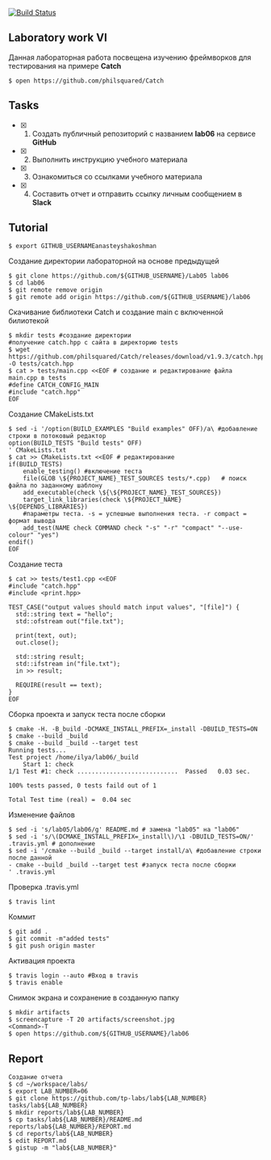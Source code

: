 [![Build Status](https://travis-ci.org/anasteyshakoshman/lab06.svg?branch=master)](https://travis-ci.org/anasteyshakoshman/lab06)

## Laboratory work VI

Данная лабораторная работа посвещена изучению фреймворков для тестирования на примере **Catch**

```ShellSession
$ open https://github.com/philsquared/Catch
```

## Tasks

- [x] 1. Создать публичный репозиторий с названием **lab06** на сервисе **GitHub**
- [x] 2. Выполнить инструкцию учебного материала
- [x] 3. Ознакомиться со ссылками учебного материала
- [x] 4. Составить отчет и отправить ссылку личным сообщением в **Slack**

## Tutorial

```ShellSession
$ export GITHUB_USERNAMEanasteyshakoshman
```

Создание директории лабораторной на основе предыдущей
```ShellSession
$ git clone https://github.com/${GITHUB_USERNAME}/Lab05 lab06
$ cd lab06
$ git remote remove origin
$ git remote add origin https://github.com/${GITHUB_USERNAME}/lab06
```

Скачивание библиотеки Catch и создание main с включенной билиотекой
```ShellSession
$ mkdir tests #создание директории 
#получение catch.hpp с сайта в директорию tests
$ wget https://github.com/philsquared/Catch/releases/download/v1.9.3/catch.hpp -O tests/catch.hpp 
$ cat > tests/main.cpp <<EOF # создание и редактирование файла main.cpp в tests
#define CATCH_CONFIG_MAIN
#include "catch.hpp"
EOF
```

Создание CMakeLists.txt
```ShellSession
$ sed -i '/option(BUILD_EXAMPLES "Build examples" OFF)/a\ #добавление строки в потоковый редактор
option(BUILD_TESTS "Build tests" OFF)
' CMakeLists.txt
$ cat >> CMakeLists.txt <<EOF # редактирование 
if(BUILD_TESTS)
	enable_testing() #включение теста
	file(GLOB \${PROJECT_NAME}_TEST_SOURCES tests/*.cpp)   # поиск файла по заданному шаблону
	add_executable(check \${\${PROJECT_NAME}_TEST_SOURCES})
	target_link_libraries(check \${PROJECT_NAME} \${DEPENDS_LIBRARIES})
	#параметры теста. -s = успешные выполнения теста. -r compact = формат вывода
	add_test(NAME check COMMAND check "-s" "-r" "compact" "--use-colour" "yes") 
endif()
EOF
```

Создание теста
```ShellSession
$ cat >> tests/test1.cpp <<EOF
#include "catch.hpp"
#include <print.hpp>

TEST_CASE("output values should match input values", "[file]") {
  std::string text = "hello";
  std::ofstream out("file.txt");
  
  print(text, out);
  out.close();
  
  std::string result;
  std::ifstream in("file.txt");
  in >> result;
  
  REQUIRE(result == text);
}
EOF
```

Сборка проекта и запуск теста после сборки
```ShellSession
$ cmake -H. -B_build -DCMAKE_INSTALL_PREFIX=_install -DBUILD_TESTS=ON
$ cmake --build _build
$ cmake --build _build --target test 
Running tests...
Test project /home/ilya/lab06/_build
    Start 1: check
1/1 Test #1: check ............................  Passed   0.03 sec.

100% tests passed, 0 tests faild out of 1

Total Test time (real) =  0.04 sec

```

Изменение файлов
```ShellSession
$ sed -i 's/lab05/lab06/g' README.md # замена "lab05" на "lab06"
$ sed -i 's/\(DCMAKE_INSTALL_PREFIX=_install\)/\1 -DBUILD_TESTS=ON/' .travis.yml # дополнение
$ sed -i '/cmake --build _build --target install/a\ #добавление строки после данной
- cmake --build _build --target test #запуск теста после сборки
' .travis.yml
```

Проверка  .travis.yml
```ShellSession
$ travis lint
```

Коммит
```ShellSession
$ git add .
$ git commit -m"added tests"
$ git push origin master
```

Активация проекта
```ShellSession
$ travis login --auto #Вход в travis
$ travis enable
```

Снимок экрана и сохранение в созданную папку
```ShellSession
$ mkdir artifacts
$ screencapture -T 20 artifacts/screenshot.jpg
<Command>-T
$ open https://github.com/${GITHUB_USERNAME}/lab06
```

## Report

```ShellSession
Создание отчета
$ cd ~/workspace/labs/
$ export LAB_NUMBER=06
$ git clone https://github.com/tp-labs/lab${LAB_NUMBER} tasks/lab${LAB_NUMBER}
$ mkdir reports/lab${LAB_NUMBER}
$ cp tasks/lab${LAB_NUMBER}/README.md reports/lab${LAB_NUMBER}/REPORT.md
$ cd reports/lab${LAB_NUMBER}
$ edit REPORT.md
$ gistup -m "lab${LAB_NUMBER}"
```
```










